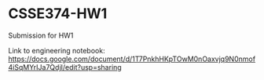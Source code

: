 # CSSE374-HW1
Submission for HW1

Link to engineering notebook: https://docs.google.com/document/d/1T7PnkhHKpTOwM0nOaxvjq9N0nmof4iSqMYrIJa7QdjI/edit?usp=sharing
